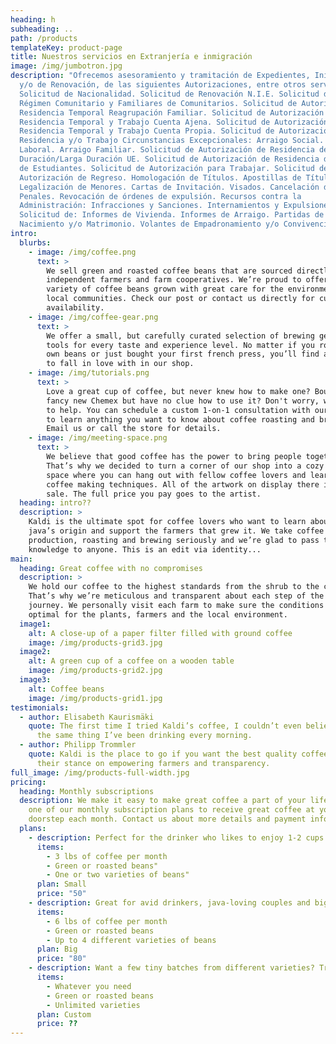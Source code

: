 ```yaml
---
heading: h
subheading: ..
path: /products
templateKey: product-page
title: Nuestros servicios en Extranjería e inmigración
image: /img/jumbotron.jpg
description: "Ofrecemos asesoramiento y tramitación de Expedientes, Iniciales
  y/o de Renovación, de las siguientes Autorizaciones, entre otros servicio:
  Solicitud de Nacionalidad. Solicitud de Renovación N.I.E. Solicitud de N.I.E.
  Régimen Comunitario y Familiares de Comunitarios. Solicitud de Autorización de
  Residencia Temporal Reagrupación Familiar. Solicitud de Autorización de
  Residencia Temporal y Trabajo Cuenta Ajena. Solicitud de Autorización de
  Residencia Temporal y Trabajo Cuenta Propia. Solicitud de Autorización de
  Residencia y/o Trabajo Circunstancias Excepcionales: Arraigo Social. Arraigo
  Laboral. Arraigo Familiar. Solicitud de Autorización de Residencia de Larga
  Duración/Larga Duración UE. Solicitud de Autorización de Residencia de Visado
  de Estudiantes. Solicitud de Autorización para Trabajar. Solicitud de
  Autorización de Regreso. Homologación de Títulos. Apostillas de Títulos.
  Legalización de Menores. Cartas de Invitación. Visados. Cancelación de
  Penales. Revocación de órdenes de expulsión. Recursos contra la
  Administración: Infracciones y Sanciones. Internamientos y Expulsiones.
  Solicitud de: Informes de Vivienda. Informes de Arraigo. Partidas de
  Nacimiento y/o Matrimonio. Volantes de Empadronamiento y/o Convivencia."
intro:
  blurbs:
    - image: /img/coffee.png
      text: >
        We sell green and roasted coffee beans that are sourced directly from
        independent farmers and farm cooperatives. We’re proud to offer a
        variety of coffee beans grown with great care for the environment and
        local communities. Check our post or contact us directly for current
        availability.
    - image: /img/coffee-gear.png
      text: >
        We offer a small, but carefully curated selection of brewing gear and
        tools for every taste and experience level. No matter if you roast your
        own beans or just bought your first french press, you’ll find a gadget
        to fall in love with in our shop.
    - image: /img/tutorials.png
      text: >
        Love a great cup of coffee, but never knew how to make one? Bought a
        fancy new Chemex but have no clue how to use it? Don't worry, we’re here
        to help. You can schedule a custom 1-on-1 consultation with our baristas
        to learn anything you want to know about coffee roasting and brewing.
        Email us or call the store for details.
    - image: /img/meeting-space.png
      text: >
        We believe that good coffee has the power to bring people together.
        That’s why we decided to turn a corner of our shop into a cozy meeting
        space where you can hang out with fellow coffee lovers and learn about
        coffee making techniques. All of the artwork on display there is for
        sale. The full price you pay goes to the artist.
  heading: intro??
  description: >
    Kaldi is the ultimate spot for coffee lovers who want to learn about their
    java’s origin and support the farmers that grew it. We take coffee
    production, roasting and brewing seriously and we’re glad to pass that
    knowledge to anyone. This is an edit via identity...
main:
  heading: Great coffee with no compromises
  description: >
    We hold our coffee to the highest standards from the shrub to the cup.
    That’s why we’re meticulous and transparent about each step of the coffee’s
    journey. We personally visit each farm to make sure the conditions are
    optimal for the plants, farmers and the local environment.
  image1:
    alt: A close-up of a paper filter filled with ground coffee
    image: /img/products-grid3.jpg
  image2:
    alt: A green cup of a coffee on a wooden table
    image: /img/products-grid2.jpg
  image3:
    alt: Coffee beans
    image: /img/products-grid1.jpg
testimonials:
  - author: Elisabeth Kaurismäki
    quote: The first time I tried Kaldi’s coffee, I couldn’t even believe that was
      the same thing I’ve been drinking every morning.
  - author: Philipp Trommler
    quote: Kaldi is the place to go if you want the best quality coffee. I love
      their stance on empowering farmers and transparency.
full_image: /img/products-full-width.jpg
pricing:
  heading: Monthly subscriptions
  description: We make it easy to make great coffee a part of your life. Choose
    one of our monthly subscription plans to receive great coffee at your
    doorstep each month. Contact us about more details and payment info.
  plans:
    - description: Perfect for the drinker who likes to enjoy 1-2 cups per day.
      items:
        - 3 lbs of coffee per month
        - Green or roasted beans"
        - One or two varieties of beans"
      plan: Small
      price: "50"
    - description: Great for avid drinkers, java-loving couples and bigger crowds
      items:
        - 6 lbs of coffee per month
        - Green or roasted beans
        - Up to 4 different varieties of beans
      plan: Big
      price: "80"
    - description: Want a few tiny batches from different varieties? Try our custom plan
      items:
        - Whatever you need
        - Green or roasted beans
        - Unlimited varieties
      plan: Custom
      price: ??
---
```

